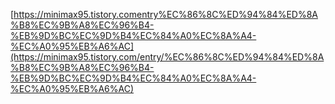 [https://minimax95.tistory.comentry%EC%86%8C%ED%94%84%ED%8A%B8%EC%9B%A8%EC%96%B4-%EB%9D%BC%EC%9D%B4%EC%84%A0%EC%8A%A4-%EC%A0%95%EB%A6%AC](https://minimax95.tistory.com/entry/%EC%86%8C%ED%94%84%ED%8A%B8%EC%9B%A8%EC%96%B4-%EB%9D%BC%EC%9D%B4%EC%84%A0%EC%8A%A4-%EC%A0%95%EB%A6%AC)